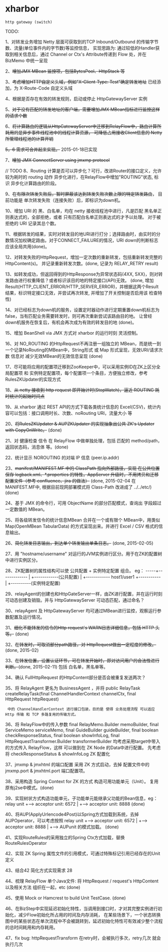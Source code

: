 xharbor
============

    http gateway (switch)

TODO:

  1、对转发业务增加 Netty 层面可获取到的TCP Inbound/Outbound 的传输字节数、流量(单位事件内的字节数)等监控信息，
     实现思路为: 通过较低的Handler获取到相关信息后，通过 Channel or Ctx's Attribute传递到 Flow 处，并在 BizMemo 中统一呈现

  2、~~增加JMX MBean 监控项，包括BytesPool、HttpStack 等~~

  3、~~考虑增加HTTP自定义头域，例如"X-Client-Type: Test"确定转发地址~~ 已经添加，为 X-Route-Code 自定义头域

  4、根据是否存在有效的转发规则，启动或停止 HttpGatewayServer 实例

  5、~~对于没有匹配的转发地址的客户端，需要增加JMX MBean指标进行监控这样的请求个数~~ 
  
  6、~~将计算路由的逻辑从HttpGatewayServer中迁移到RelayFlow中，路由计算所耗用的是异步事件线程池中的线程计算资源，
    可降低占用接收Client信息的 Netty 所管理线程池的计算开销~~
    
  ~~5，6 需求可合并起来实现。~~ 2015-01-18已实现

  7、~~增加 JMX ConnectServer using jmxmp protocol~~
  
  // TODO
  8、Routing 计算是否可以异步化？可行，改进Router的接口定义，允许较为耗时的 routing 动作 异步化进行，在RelayFlow中增加"ROUTING"状态, 
    标识 异步化计算路由的阶段。
  
  9、~~在有限次转发失败后，暂时屏蔽该达到转发失败次数上限的特定转发路由~~， 目前功能是 单次转发失败（连接失败）后，即标识为down机。
  
  10、增加 URI 的 黑、白名单，均在 netty 接收线程池中进行，凡是匹配 黑名单正则表达式的，全部拒绝，或者 只有匹配白名单正则表达式的才予以处理。
      对于被拒绝的 URI 记录其总个数。

  11、根据转发的结果，实时对转发目的地URI进行打分；选择路由时，由实时的分数情况加权确定路由。对于CONNECT_FAILURE的情况，URI down的判断标志
      应该全局共用(done)。
    
  12、对转发失败的HttpRequest，增加一定次数的重新转发，包括重新转发完整的HttpContent(s)。 并记录重新转发次数。(done, 记录为 RELAY_RETRY result)
  
  13、如转发成功，但返回得到的HttpResponse为异常状态码(4XX, 5XX)，则对转发路由进行权重降低？或者标识该目的地的特定接口(API)无效。
      (done, 增加 Result(HTTP_CLIENT_ERROR/HTTP_SERVER_ERROR)，并根据这两个Result结果，标识特定接口无效，并尝试再次转发,
      并增加了开关控制是否启用该 检查特性)
  
  14、对已经标志为down机的服务，设置定时器动作进行定期重置down机标志为false，当有匹配业务需要转发时，则可再次重新尝试该路由目的地。
      让曾经down机服务在恢复后，有机会再次成为有效的转发目的地 (done)。
      
  15、增加 BeanShell via JMX 方式对 xharbor 的运行时刻 灵活控制。 
  
  16、对 NO_ROUTING 的HttpRequest不再注册一组独立的 MBean，而是统一到一个记录NoRouting的MBean中，String形式 或 Map 形式呈现，无效URI/请求次数 信息对
     减少无效MBean的无效信息呈现 (done)
     
  17、尽可能将应用的配置项迁移到ZooKeeper中，可以采用实例ID在ZK上区分全局配置项 和 实例特定配置项，每个配置项一个条目，方便独立修改，参考
     RulesZKUpdater的实现方式
     
  18、~~从 netty 接收到 http request 即开始计时(StopWatch)，逼近 ROUTING 耗时统计的起始时间点~~
  
  19、从 xharbor 通过 REST API的方式下载各类统计信息的 Excel(CSV)，统计内容可以包括：接口调用时长、次数、noRouting URI，流量大小 等
  
  20、~~将RulesZKUpdater & AUPZKUpdater 的实现抽象出公共 ZK's Updater with CopyOnWrite。~~ (done)
  
  21、对 健康检查 信令 在 RelayFlow 中做单独处理，包括 匹配的 method/path，返回状态码，消息体 等。(done)
  
  22、统计显示 NOROUTING 的对端 IP 信息 (peer.ip.addr)
  
  23、~~manifest/MANIFEST.MF 中的 ClassPath 指向外部路径，实现 在公共位置 保存 logback.xml、*.properties 的特性，AppServer 升级时，不用拷贝和迁移
      配置文件（参考 confluence、jira 的做法）~~ (done, 2015-02-04 在 MANIFEST.MF中, 根据目前现网部署模式将 Class-Path 改进成了 ../../etc/)  (done)
      
  24、基于 JMX 的命令行，可用 ObjectName 的部分匹配模式，查询出 字段超过一定数值的 MBean。
  
  25、将各级转发信令的统计信息MBean 合并在一个或有限个 MBean中，用类似 Map(OpenMBean TabularData) 的方式呈现出来。并进行 Excel / CSV 格式的信息输出。
  
  26、~~简化转发日志输出，到达单个转发输出单条日志。~~ (done, 2015-02-05)
  
  27、用 "hostname/username" 对运行的JVM实例进行区分。用于在ZK的配置树中进行实例区分。
  
  28、ZK配置树的属性结构可以使 公共配置 + 实例特定配置 组合。 eg：
       -----+-------------
            |
            +------------(公共配置)
            |
            +------------ host1/user1 +-----------
                                      |
                                      +----------(实例特定配置)
                                      
  29、relayAgent的创建也和HttpGateServer一样，由ZK进行配置，并在运行时刻可动态创建及销毁。并与 HttpGatewayServer 可动态匹配，通过命名？
  
  30、relayAgent 及 HttpGatewayServer 均可通过MBean进行监控，观察运行参数配置及运行情况。
  
  31、~~细化不能转发的信令的Http request's WARN日志详细信息，包括 HTTP 头等。~~ (done)
  
  32、~~在转发时，可取消部分path路径，对 HttpRequest做出一定程度的修改。~~ (done, 2015-02)
  
  33、~~在转发位置，设置认证环节，可在转发开始时，即对访问用户的合法性进行判断。~~(done, 2015-02-11) 包括 白名单，黑名单等。
  
  34、确认 FullHttpRequest 的HttpContent部分是否会被重复发送两次？
  
  35、将 RelayAgent 更名为 BusinessAgent ，并将 public RelayTask createRelayTask(final ChannelHandlerContext channelCtx, final HttpRequest httpRequest)

     中的 ChannelHandlerContext 进行接口包装，目的是 使得 业务处理流程 可以适应 Http 传输 和 TCP 多路复用的传输方式。
     
  36、将 RelayFlow中的传入参数
            final RelayMemo.Builder memoBuilder,
            final ServiceMemo       serviceMemo, 
            final GuideBuilder      guideBuilder,
            final boolean           checkResponseStatus,
            final boolean           showInfoLog,
            final HttpRequestTransformer.Builder transformerBuilder
      均考虑采用target中带入的方式传入 RelayFlow，这样 可以做到在 ZK Node 的Data中进行配置。
      先考虑将 checkResponseStatus & showInfoLog ZK 配置化

  37、jmxmp & jmxhtml 的端口配置 采用 ZK 方式启动，去掉 配置文件中的 jmxmp.port & jmxhtml.port 端口配置项。
     
  38、采用构造 Spring Context for ZK 的方式 构造可用功能单元（Unit）。 复用原有j2se中模式。(done)
  
  39、实现树状方式构造功能单元，子功能单元能继承父功能的Bean信息，eg：
       relay unit +--> acceptor unit: 6572
                  |
                  +--> acceptor unit: 8888
     (done)
     
  40、将AUP(ApplyUrlencode4Post)以Spring方式加载到系统，去掉 AUPOperator，可以考虑按照 
       relay unit +--> acceptor unit: 6572
                  |
                  +--> acceptor unit: 8888
                  |
                  +--> AUPunit 
     的模式加载。 (done)
     
  41、实现RouteRules的采用独立的Spring Ctx方式加载，替换RouteRulesOperator
  
  42、实现 ZK Spring 属性文件的引用模式，可通过特殊标记引用已经存在的Unit定义
  
  43、结合42 简化方式实现需求 28
  
  44、梳理 RelayFlow 单个Java文件: 将 HttpRequest / request's HttpContent 以及相关方法 组织在一起，etc (done)
  
  45、使用 Mock or Hamcrest to build Unit TestCase. (done)
  
  46、在BizStep中实现延迟初始化特性，当调用到接口时，才对其完整实例进行初始化，减少Flow初始化所占用的时间及内存消耗，
  	在某些场景下，一个状态转换图中的某些状态在单次流程中不会被跳转到，延迟初始化特性可有效减少整个流程的总时间耗用和内存耗用。
  	
  47、fix bug: httpRequestTransform 在retry时，会被执行多次，retry几次 就会 执行几次
  